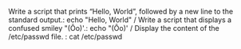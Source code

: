 Write a script that prints “Hello, World”, followed by a new line to the standard output.: echo "Hello, World" / Write a script that displays a confused smiley "(Ôo)'.: echo \"\(Ôo\)\' / Display the content of the /etc/passwd file. : cat /etc/passwd

